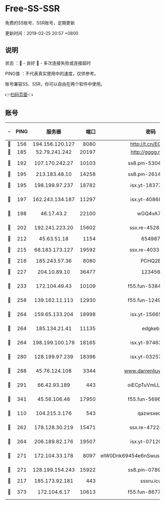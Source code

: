 # Free-SS-SSR

免费的SS账号、SSR账号，定期更新

更新时间：2019-02-25 20:57 +0800

## 说明

状态     ：🙂 - 良好 🙁 - 多次连接失败或连接超时

PING值   ：不代表真实使用中的速度，仅供参考。

账号兼容SS、SSR，你可以自由在两个软件中使用。

👉[扫码页面](https://liesauer.github.io/free-ss-ssr.github.io/)👈

## 账号

|-|PING|服务器|端口|密码|加密方式|区域|
|:----:|:----:|:-----:|-----:|:----:|:----:|:----:|
|🙂|156|194.156.120.127|8080|http://t.cn/EGJIyrl|rc4-md5|RU|
|🙂|185|52.79.241.242|20197|http://gggg.rocks|chacha20|KR|
|🙂|192|107.170.242.27|10103|ss8.pm-53046125|aes-256-cfb|US|
|🙂|195|213.183.48.10|14258|ss8.pm-26148872|rc4-md5|RU|
|🙂|195|198.199.97.237|18782|isx.yt-18377229|aes-256-cfb|US|
|🙂|197|162.243.134.187|11297|isx.yt-40868307|aes-256-cfb|US|
|🙂|198|46.17.43.2|22100|wGQ4vA7D|aes-256-gcm|RU|
|🙂|202|192.241.223.20|15602|ssx.re-45282042|aes-256-cfb|US|
|🙂|212|45.63.51.18|1154|654987|chacha20|US|
|🙂|215|68.183.173.127|19592|ssx.re-40331620|aes-256-cfb|US|
|🙂|216|185.243.57.36|8080|PCHQ2E|rc4-md5|US|
|🙂|227|204.10.89.10|36477|123456|aes-256-cfb|US|
|🙂|233|172.104.49.43|10109|f55.fun-53847756|aes-256-cfb|SG|
|🙂|258|139.162.11.113|12930|f55.fun-12490271|aes-256-cfb|SG|
|🙂|264|159.65.133.204|18998|isx.yt-15665435|aes-256-cfb|SG|
|🙂|264|185.134.21.41|11135|edgkeb|aes-256-cfb|GB|
|🙂|264|198.199.100.178|18165|isx.yt-97463980|aes-256-cfb|US|
|🙂|280|128.199.97.239|18396|isx.yt-03257218|aes-256-cfb|SG|
|🙂|288|45.76.124.108|3344|www.darrenliuwei.com|aes-256-cfb|AU|
|🙂|291|66.42.93.189|443|oiECpTuVmLLxk4Ts|aes-256-cfb|US|
|🙂|341|45.56.106.48|17950|f55.fun-56968028|aes-256-cfb|US|
|🙂|110|104.215.3.176|543|qazwsxedc|aes-256-gcm|JP|
|🙂|262|178.128.30.219|15471|ssx.re-47228758|aes-256-cfb|SG|
|🙂|264|206.189.82.176|19507|isx.yt-07120168|aes-256-cfb|SG|
|🙂|271|172.104.33.178|8097|eIW0Dnk69454e6nSwuspv9DmS201tQ0D|aes-256-cfb|SG|
|🙂|271|128.199.154.243|15922|ss8.pm-07891241|aes-256-cfb|SG|
|🙁|217|185.173.92.181|443|sssru.icu|rc4-md5|RU|
|🙁|373|172.104.6.17|10613|f55.fun-86773289|aes-256-cfb|US|
